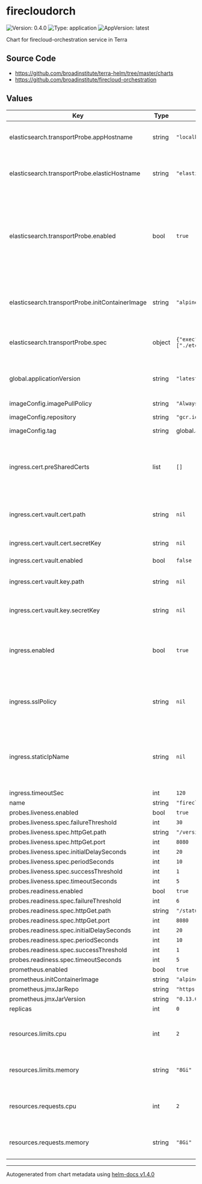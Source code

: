 # firecloudorch

![Version: 0.4.0](https://img.shields.io/badge/Version-0.4.0-informational?style=flat-square) ![Type: application](https://img.shields.io/badge/Type-application-informational?style=flat-square) ![AppVersion: latest](https://img.shields.io/badge/AppVersion-latest-informational?style=flat-square)

Chart for firecloud-orchestration service in Terra

## Source Code

* <https://github.com/broadinstitute/terra-helm/tree/master/charts>
* <https://github.com/broadinstitute/firecloud-orchestration>

## Values

| Key | Type | Default | Description |
|-----|------|---------|-------------|
| elasticsearch.transportProbe.appHostname | string | `"localhost:8080"` | hostname used for querying orch's status |
| elasticsearch.transportProbe.elasticHostname | string | `"elasticsearch5a-master-0.elasticsearch5a-master-headless:9200"` | hostname for querying the status of the Elasticsearch cluster |
| elasticsearch.transportProbe.enabled | bool | `true` | Enables a custom liveness probe to account for ES transport client losing connection when elasticsearch restarts. |
| elasticsearch.transportProbe.initContainerImage | string | `"alpine:3.12.0"` | Docker image to use to install tools needed for custom probe |
| elasticsearch.transportProbe.spec | object | `{"exec":{"command":["./etc/probe/probe.sh"]},"failureThreshold":5,"initialDelaySeconds":20,"periodSeconds":60,"successThreshold":1,"timeoutSeconds":5}` | Spec for the custom liveness probe  |
| global.applicationVersion | string | `"latest"` | What version of the Cromwell application to deploy |
| imageConfig.imagePullPolicy | string | `"Always"` |  |
| imageConfig.repository | string | `"gcr.io/broad-dsp-gcr-public/firecloud-orchestration"` | Image repository |
| imageConfig.tag | string | global.applicationVersion | Image tag. |
| ingress.cert.preSharedCerts | list | `[]` | Array of pre-shared GCP SSL certificate names to associate with the Ingress |
| ingress.cert.vault.cert.path | string | `nil` | Path to secret containing .crt |
| ingress.cert.vault.cert.secretKey | string | `nil` | Key in secret containing .crt |
| ingress.cert.vault.enabled | bool | `false` |  |
| ingress.cert.vault.key.path | string | `nil` | Path to secret containing .key |
| ingress.cert.vault.key.secretKey | string | `nil` | Key in secret containing .key |
| ingress.enabled | bool | `true` | Whether to create Ingress, Service and associated config resources |
| ingress.sslPolicy | string | `nil` | Name of a GCP SSL policy to associate with the Ingress |
| ingress.staticIpName | string | `nil` | Required. Name of the static IP, allocated in GCP, to associate with the Ingress |
| ingress.timeoutSec | int | `120` |  |
| name | string | `"firecloudorch"` |  |
| probes.liveness.enabled | bool | `true` |  |
| probes.liveness.spec.failureThreshold | int | `30` |  |
| probes.liveness.spec.httpGet.path | string | `"/version"` |  |
| probes.liveness.spec.httpGet.port | int | `8080` |  |
| probes.liveness.spec.initialDelaySeconds | int | `20` |  |
| probes.liveness.spec.periodSeconds | int | `10` |  |
| probes.liveness.spec.successThreshold | int | `1` |  |
| probes.liveness.spec.timeoutSeconds | int | `5` |  |
| probes.readiness.enabled | bool | `true` |  |
| probes.readiness.spec.failureThreshold | int | `6` |  |
| probes.readiness.spec.httpGet.path | string | `"/status"` |  |
| probes.readiness.spec.httpGet.port | int | `8080` |  |
| probes.readiness.spec.initialDelaySeconds | int | `20` |  |
| probes.readiness.spec.periodSeconds | int | `10` |  |
| probes.readiness.spec.successThreshold | int | `1` |  |
| probes.readiness.spec.timeoutSeconds | int | `5` |  |
| prometheus.enabled | bool | `true` |  |
| prometheus.initContainerImage | string | `"alpine:3.12.0"` |  |
| prometheus.jmxJarRepo | string | `"https://repo1.maven.org/maven2/io/prometheus/jmx/jmx_prometheus_javaagent"` |  |
| prometheus.jmxJarVersion | string | `"0.13.0"` |  |
| replicas | int | `0` |  |
| resources.limits.cpu | int | `2` | Number of CPU units to limit the deployment to |
| resources.limits.memory | string | `"8Gi"` | Memory to limit the deployment to |
| resources.requests.cpu | int | `2` | Number of CPU units to request for the deployment |
| resources.requests.memory | string | `"8Gi"` | Memory to request for the deployment |

----------------------------------------------
Autogenerated from chart metadata using [helm-docs v1.4.0](https://github.com/norwoodj/helm-docs/releases/v1.4.0)
